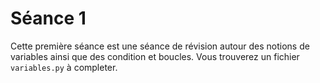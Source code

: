 # Séance 1

Cette première séance est une séance de révision autour des notions de variables ainsi que des condition et boucles. Vous trouverez un fichier `variables.py` à completer.